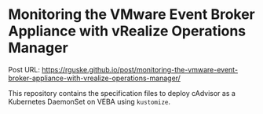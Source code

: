 # Monitoring the VMware Event Broker Appliance with vRealize Operations Manager

Post URL: https://rguske.github.io/post/monitoring-the-vmware-event-broker-appliance-with-vrealize-operations-manager/

This repository contains the specification files to deploy cAdvisor as a Kubernetes DaemonSet on VEBA using `kustomize`.
